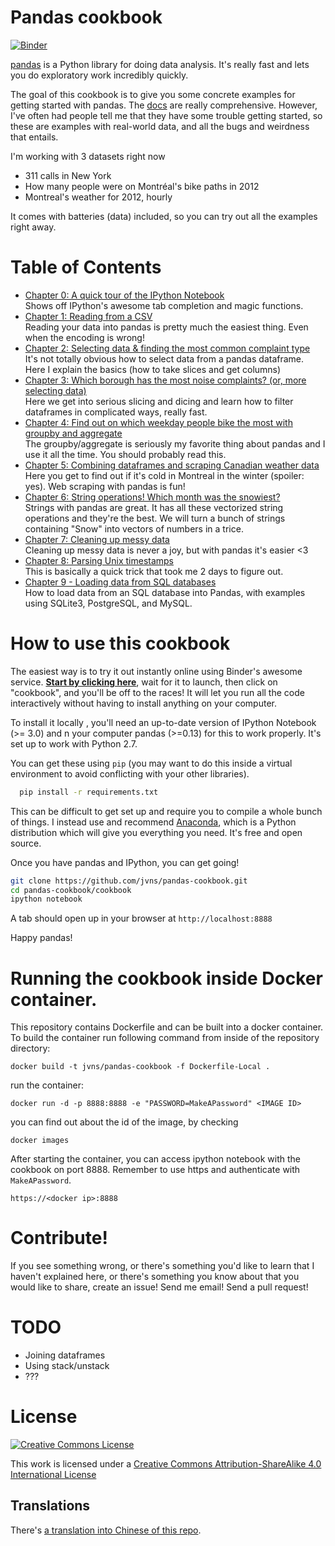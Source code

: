 Pandas cookbook
===============

[![Binder](https://mybinder.org/badge.svg)](https://mybinder.org/v2/gh/jvns/pandas-cookbook/master)

[pandas](http://pandas.pydata.org/) is a Python library for doing
data analysis. It's really fast and lets you do exploratory work
incredibly quickly.

The goal of this cookbook is to give you some concrete examples for
getting started with pandas. The [docs](http://pandas.pydata.org/pandas-docs/stable/)
are really comprehensive. However, I've often had people
tell me that they have some trouble getting started, so these are
examples with real-world data, and all the bugs and weirdness
that entails.

I'm working with 3 datasets right now

* 311 calls in New York
* How many people were on Montréal's bike paths in 2012
* Montreal's weather for 2012, hourly

It comes with batteries (data) included, so you can try out all the
examples right away.

Table of Contents
=================


* [Chapter 0: A quick tour of the IPython Notebook](http://nbviewer.ipython.org/github/jvns/pandas-cookbook/blob/master/cookbook/A%20quick%20tour%20of%20IPython%20Notebook.ipynb)
  <br> Shows off IPython's awesome tab completion and magic functions.
* [Chapter 1: Reading from a CSV](http://nbviewer.ipython.org/github/jvns/pandas-cookbook/blob/master/cookbook/Chapter%201%20-%20Reading%20from%20a%20CSV.ipynb)
  <br> Reading your data into pandas is pretty much the easiest thing. Even when the encoding is wrong!
* [Chapter 2: Selecting data & finding the most common complaint type](http://nbviewer.ipython.org/github/jvns/pandas-cookbook/blob/master/cookbook/Chapter%202%20-%20Selecting%20data%20&%20finding%20the%20most%20common%20complaint%20type.ipynb)
  <br>It's not totally obvious how to select data from a pandas dataframe. Here I explain the basics (how to take slices and get columns)
* [Chapter 3: Which borough has the most noise complaints? (or, more selecting data)](http://nbviewer.ipython.org/github/jvns/pandas-cookbook/blob/master/cookbook/Chapter%203%20-%20Which%20borough%20has%20the%20most%20noise%20complaints%20%28or%2C%20more%20selecting%20data%29.ipynb)
  <br>Here we get into serious slicing and dicing and learn how to filter dataframes in complicated ways, really fast.
* [Chapter 4: Find out on which weekday people bike the most with groupby and aggregate](http://nbviewer.ipython.org/github/jvns/pandas-cookbook/blob/master/cookbook/Chapter%204%20-%20Find%20out%20on%20which%20weekday%20people%20bike%20the%20most%20with%20groupby%20and%20aggregate.ipynb)
  <br> The groupby/aggregate is seriously my favorite thing about pandas and I use it all the time. You should probably read this.
* [Chapter 5: Combining dataframes and scraping Canadian weather data](http://nbviewer.ipython.org/github/jvns/pandas-cookbook/blob/master/cookbook/Chapter%205%20-%20Combining%20dataframes%20and%20scraping%20Canadian%20weather%20data.ipynb)
  <br>Here you get to find out if it's cold in Montreal in the winter (spoiler: yes). Web scraping with pandas is fun!
* [Chapter 6: String operations! Which month was the snowiest?](http://nbviewer.ipython.org/github/jvns/pandas-cookbook/blob/master/cookbook/Chapter%206%20-%20String%20Operations-%20Which%20month%20was%20the%20snowiest.ipynb)
  <br> Strings with pandas are great. It has all these vectorized string operations and they're the best. We will turn a bunch of strings containing "Snow" into vectors of numbers in a trice.
* [Chapter 7: Cleaning up messy data](http://nbviewer.ipython.org/github/jvns/pandas-cookbook/blob/master/cookbook/Chapter%207%20-%20Cleaning%20up%20messy%20data.ipynb)
  <br> Cleaning up messy data is never a joy, but with pandas it's easier &lt;3
* [Chapter 8: Parsing Unix timestamps](http://nbviewer.ipython.org/github/jvns/pandas-cookbook/blob/master/cookbook/Chapter%208%20-%20How%20to%20deal%20with%20timestamps.ipynb)
  <br> This is basically a quick trick that took me 2 days to figure out.
* [Chapter 9 - Loading data from SQL databases](http://nbviewer.ipython.org/github/jvns/pandas-cookbook/blob/master/cookbook/Chapter%209%20-%20Loading%20data%20from%20SQL%20databases.ipynb)
  <br> How to load data from an SQL database into Pandas, with examples using SQLite3, PostgreSQL, and MySQL.

How to use this cookbook
========================

The easiest way is to try it out instantly online using Binder's awesome service. **[Start by clicking here](https://mybinder.org/v2/gh/jvns/pandas-cookbook/master)**, wait for it to launch, then click on "cookbook", and you'll be off to the races! It will let you run all the code interactively without having to install anything on your computer.

To install it locally , you'll need an up-to-date version of IPython Notebook (&gt;= 3.0) and
n your computer
pandas (&gt;=0.13) for this to work properly. It's set up to work with Python 2.7.

You can get these using `pip` (you may want to do this inside a virtual environment to avoid conflicting with your other libraries).

```bash
  pip install -r requirements.txt
```

This can be difficult to get set up and require you to compile
a whole bunch of things. I instead use and recommend
[Anaconda](https://store.continuum.io/), which is a Python distribution which
will give you everything you need. It's free and open source.

Once you have pandas and IPython, you can get going!

```bash
git clone https://github.com/jvns/pandas-cookbook.git
cd pandas-cookbook/cookbook
ipython notebook
```

A tab should open up in your browser at `http://localhost:8888`

Happy pandas!

Running the cookbook inside Docker container.
===============================================================
This repository contains Dockerfile and can be built into a docker container.
To build the container run following command from inside of the repository directory:
```
docker build -t jvns/pandas-cookbook -f Dockerfile-Local .
```
run the container:
```
docker run -d -p 8888:8888 -e "PASSWORD=MakeAPassword" <IMAGE ID>
```
you can find out about the id of the image, by checking
```
docker images
```

After starting the container, you can access ipython notebook with the cookbook
on port 8888. Remember to use https and authenticate with `MakeAPassword`.
```
https://<docker ip>:8888
```


Contribute!
===========

If you see something wrong, or there's something you'd like to learn that I haven't
explained here, or there's something you know about that you would like to share,
create an issue! Send me email! Send a pull request!


TODO
====

* Joining dataframes
* Using stack/unstack
* ???


License
=======

<a rel="license" href="http://creativecommons.org/licenses/by-sa/4.0/"><img alt="Creative Commons License" style="border-width:0" src="http://i.creativecommons.org/l/by-sa/4.0/88x31.png" /></a><br />

This work is licensed under a [Creative Commons Attribution-ShareAlike 4.0 International License](http://creativecommons.org/licenses/by-sa/4.0/)

## Translations

There's [a translation into Chinese of this repo](https://github.com/ia-cas/pandas-cookbook).

